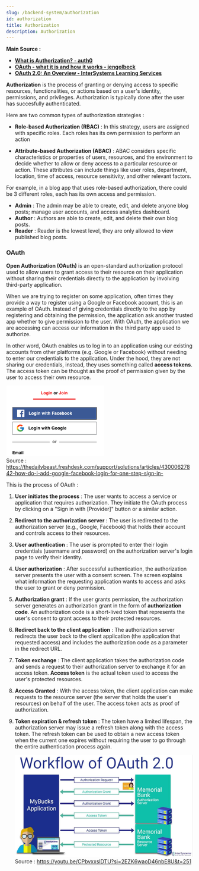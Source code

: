 ```yaml
---
slug: /backend-system/authorization
id: authorization
title: Authorization
description: Authorization
---
```


**Main Source :**

- **[What is Authorization? - auth0](https://auth0.com/intro-to-iam/what-is-authorization)**
- **[OAuth - what it is and how it works - jengolbeck](https://youtu.be/SXDce0e3Ue4?si=IYiiXPVhEyBRWtfu)**
- **[OAuth 2.0: An Overview - InterSystems Learning Services](https://youtu.be/CPbvxxslDTU?si=lmOoLjg4k9dzW-_j)**

**Authorization** is the process of granting or denying access to specific resources, functionalities, or actions based on a user's identity, permissions, and privileges. Authorization is typically done after the user has succesfully authenticated.

Here are two common types of authorization strategies :

- **Role-based Authorization (RBAC)** : In this strategy, users are assigned with specific roles. Each roles has its own permission to perform an action

- **Attribute-based Authorization (ABAC)** : ABAC considers specific characteristics or properties of users, resources, and the environment to decide whether to allow or deny access to a particular resource or action. These attributes can include things like user roles, department, location, time of access, resource sensitivity, and other relevant factors.

For example, in a blog app that uses role-based authorization, there could be 3 different roles, each has its own access and permission.

- **Admin** : The admin may be able to create, edit, and delete anyone blog posts; manage user accounts, and access analytics dashboard.
- **Author** : Authors are able to create, edit, and delete their own blog posts.
- **Reader** : Reader is the lowest level, they are only allowed to view published blog posts.

### OAuth

**Open Authorization (OAuth)** is an open-standard authorization protocol used to allow users to grant access to their resource on their application without sharing their credentials directly to the application by involving third-party application.

When we are trying to register on some application, often times they provide a way to register using a Google or Facebook account, this is an example of OAuth. Instead of giving credentials directly to the app by registering and obtaining the permission, the application ask another trusted app whether to give permission to the user. With OAuth, the application we are accessing can access our information in the third party app used to authorize.

In other word, OAuth enables us to log in to an application using our existing accounts from other platforms (e.g. Google or Facebook) without needing to enter our credentials to the application. Under the hood, they are not sharing our credentials, instead, they uses something called **access tokens**. The access token can be thought as the proof of permission given by the user to access their own resource.

![OAuth example](./oauth.png)  
Source : https://thedailybeast.freshdesk.com/support/solutions/articles/43000627842-how-do-i-add-google-facebook-login-for-one-step-sign-in-

This is the process of OAuth :

1. **User initiates the process** : The user wants to access a service or application that requires authorization. They initiate the OAuth process by clicking on a "Sign in with [Provider]" button or a similar action.

2. **Redirect to the authorization server** : The user is redirected to the authorization server (e.g., Google, Facebook) that holds their account and controls access to their resources.

3. **User authentication** : The user is prompted to enter their login credentials (username and password) on the authorization server's login page to verify their identity.

4. **User authorization** : After successful authentication, the authorization server presents the user with a consent screen. The screen explains what information the requesting application wants to access and asks the user to grant or deny permission.

5. **Authorization grant** : If the user grants permission, the authorization server generates an authorization grant in the form of **authorization code**. An authorization code is a short-lived token that represents the user's consent to grant access to their protected resources.

6. **Redirect back to the client application** : The authorization server redirects the user back to the client application (the application that requested access) and includes the authorization code as a parameter in the redirect URL.

7. **Token exchange** : The client application takes the authorization code and sends a request to their authorization server to exchange it for an access token. **Access token** is the actual token used to access the user's protected resources.

8. **Access Granted** : With the access token, the client application can make requests to the resource server (the server that holds the user's resources) on behalf of the user. The access token acts as proof of authorization.

9. **Token expiration & refresh token** : The token have a limited lifespan, the authorization server may issue a refresh token along with the access token. The refresh token can be used to obtain a new access token when the current one expires without requiring the user to go through the entire authentication process again.

   ![Workflow of OAuth](./oauth-workflow.png)  
   Source : https://youtu.be/CPbvxxslDTU?si=2EZK6waoD46nbE8U&t=251
